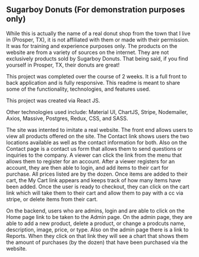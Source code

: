 <h2>Sugarboy Donuts (For demonstration purposes only)</h2>

<p>
While this is actually the name of a real donut shop from the town that I live in (Prosper, TX), it is not affiliated with them or made with their permission.  It was for training and experience purposes only.  The products on the website are from a variety of sources on the internet.  They are not exclusively products sold by Sugarboy Donuts.  That being said, if you find yourself in Prosper, TX, their donuts are great!
</p>

<p>
This project was completed over the course of 2 weeks.  It is a full front to back application and is fully responsive.  This readme is meant to share some of the functionality, technologies, and features used.
</p>

<p>
This project was created via React JS.  
</p>

<p>
Other technologies used include:  Material UI, ChartJS, Stripe, Nodemailer, Axios, Massive, Postgres, Redux, CSS, and SASS.
</p>

<p>
The site was intented to imitate a real website.  The front end allows users to view all products offered on the site.  The Contact link shows users the two locations available as well as the contact information for both.  Also on the Contact page is a contact us form that allows them to send questions or inquiries to the company.  A viewer can click the link from the menu that allows them to register for an account.  After a viewer registers for an account, they are then able to login, and add items to their cart for purchase.  All prices listed are by the dozen.  Once items are added to their cart, the My Cart link appears and keeps track of how many items have been added.  Once the user is ready to checkout, they can click on the cart link which will take them to their cart and allow them to pay with a cc via stripe, or delete items from their cart.  

<p> 
 On the backend, users who are admins, login and are able to click on the Home page link to be taken to the Admin page.  On the admin page, they are able to add a new product, delete a product, or change a prodcuts name, description, image, price, or type.  Also on the admin page there is a link to Reports.  When they click on that link they will see a chart that shows them the amount of purchases (by the dozen) that have been purchased via the website.  




                                  
  

